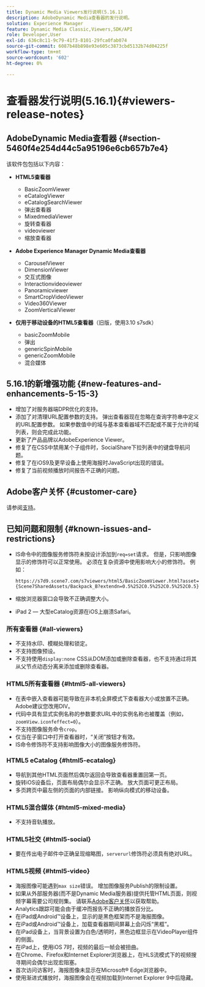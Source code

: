```yaml
---
title: Dynamic Media Viewers发行说明(5.16.1)
description: AdobeDynamic Media查看器的发行说明。
solution: Experience Manager
feature: Dynamic Media Classic,Viewers,SDK/API
role: Developer,User
exl-id: 636c8c11-9c79-41f3-8101-29fca0fab074
source-git-commit: 6087b48b898e93e605c3873cbd5132b74d04225f
workflow-type: tm+mt
source-wordcount: '602'
ht-degree: 0%

---
```


# 查看器发行说明(5.16.1){#viewers-release-notes}

<!-- Updated April 06, 2021 for the 5.16.1 release-->

<!-- hide: yes
hidefromtoc: yes-->

<!-- robots: noindex
googlebot: noindex -->

## AdobeDynamic Media查看器 {#section-5460f4e254d44c5a95196e6cb657b7e4}

该软件包包括以下内容：

* **HTML5查看器**

   * BasicZoomViewer
   * eCatalogViewer
   * eCatalogSearchViewer
   * 弹出查看器
   * MixedmediaViewer
   * 旋转查看器
   * videoviewer
   * 缩放查看器

* **Adobe Experience Manager Dynamic Media查看器**

   * CarouselViewer
   * DimensionViewer
   * 交互式图像
   * Interactionvideoviewer
   * Panoramicviewer
   * SmartCropVideoViewer
   * Video360Viewer
   * ZoomVerticalViewer

* **仅用于移动设备的HTML5查看器**（旧版，使用3.10 s7sdk）

   * basicZoomMobile
   * 弹出
   * genericSpinMobile
   * genericZoomMobile
   * 混合媒体

## 5.16.1的新增强功能 {#new-features-and-enhancements-5-15-3}

* 增加了对服务器端DPR优化的支持。
* 添加了对清理URL配置参数的支持。 弹出查看器现在忽略在查询字符串中定义的URL配置参数。 如果参数值中的域与基本查看器域不匹配或不属于允许的域列表，则会完成此功能。
* 更新了产品品牌以AdobeExperience Viewer。
* 修复了在CSS中禁用某个子组件时，SocialShare下拉列表中的键盘导航问题。
* 修复了在iOS9及更早设备上使用海报时JavaScript出现的错误。
* 修复了当前视频播放时间报告不正确的问题。<!--  (CQ-4310148) -->

## Adobe客户关怀 {#customer-care}

请参阅[支持](https://experienceleague.adobe.com/docs/dynamic-media-classic/using/intro/support.html#intro)。

## 已知问题和限制 {#known-issues-and-restrictions}

* IS命令中的图像服务修饰符未按设计添加到`req=set`请求。 但是，只影响图像显示的修饰符可以正常使用。 必须在复杂资源中使用影响大小的修饰符。 例如：

  `https://s7d9.scene7.com/s7viewers/html5/BasicZoomViewer.html?asset= {Scene7SharedAssets/Backpack_B?extendn=0.5%252C0.5%252C0.5%252C0.5}`

* 缩放浏览器窗口会导致不正确调整大小。
* iPad 2 — 大型eCatalog资源在iOS上崩溃Safari。

### 所有查看器 {#all-viewers}

* 不支持水印、模糊处理和锁定。
* 不支持图像预设。
* 不支持使用`display:none` CSS从DOM添加或删除查看器，也不支持通过将其从父节点动态分离来添加或删除查看器。

### HTML5所有查看器 {#html5-all-viewers}

* 在表中嵌入查看器可能导致在非本机全屏模式下查看器大小或放置不正确。 Adobe建议您改用DIV。
* 代码中具有显式实例名称的参数要求URL中的实例名称也被覆盖（例如，`zoomView.iconfeffect=0`）。
* 不支持图像服务命令`crop`。
* 仅当在子窗口中打开查看器时，“关闭”按钮才有效。
* IS命令修饰符不支持影响图像大小的图像服务修饰符。

### HTML5 eCatalog {#html5-ecatalog}

* 导航到其他HTML页面然后偶尔返回会导致查看器重置回第一页。
* 旋转iOS设备后，页面布局偶尔会显示不正确。 放大页面可更正布局。
* 多页跨页中最左侧的页面的内部链接。 影响纵向模式的移动设备。

### HTML5混合媒体 {#html5-mixed-media}

* 不支持音轨播放。

### HTML5社交 {#html5-social}

* 要在传出电子邮件中正确呈现缩略图，`serverurl`修饰符必须具有绝对URL。

### HTML5视频 {#html5-video}

* 海报图像可能遇到`max size`错误。 增加图像服务Publish的限制设置。
* 如果从外部服务器(而不是Dynamic Media服务器)提供托管HTML页面，则视频字幕需要公司规则集。 请联系[Adobe客户关怀](https://experienceleague.adobe.com/docs/dynamic-media-classic/using/intro/support.html#intro)以获取帮助。
* Analytics跟踪可能会由于缓冲而报告不正确的播放百分比。
* 在iPad或Android™设备上，显示的是黑色框架而不是海报图像。
* 在iPad或Android™设备上，加载查看器期间屏幕上会闪烁“黑框”。
* 在iPad设备上，当背景设置为白色/透明时，黑色边框显示在VideoPlayer组件的侧面。
* 在iPad上，使用iOS 7时，视频的最后一帧会被扭曲。
* 在Chrome、Firefox和Internet Explorer浏览器上，在HLS流模式下的视频搜寻期间会偶尔出现宏阻塞。
* 首次访问访客时，海报图像未显示在Microsoft® Edge浏览器中。
* 使用渐进式播放时，海报图像会在视频加载到Internet Explorer 9中后隐藏。

